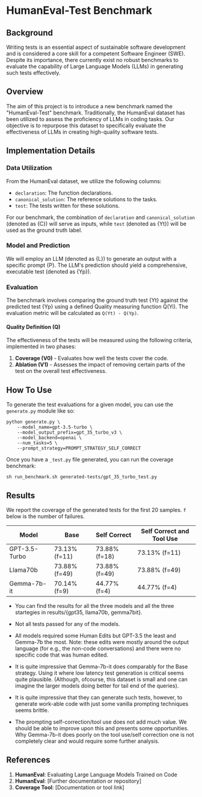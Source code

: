 # HumanEval-Test Benchmark

## Background

Writing tests is an essential aspect of sustainable software development and is considered a core skill for a competent Software Engineer (SWE). Despite its importance, there currently exist no robust benchmarks to evaluate the capability of Large Language Models (LLMs) in generating such tests effectively.

## Overview

The aim of this project is to introduce a new benchmark named the "HumanEval-Test" benchmark. Traditionally, the HumanEval dataset has been utilized to assess the proficiency of LLMs in coding tasks. Our objective is to repurpose this dataset to specifically evaluate the effectiveness of LLMs in creating high-quality software tests.

## Implementation Details

### Data Utilization

From the HumanEval dataset, we utilize the following columns:
- `declaration`: The function declarations.
- `canonical_solution`: The reference solutions to the tasks.
- `test`: The tests written for these solutions.

For our benchmark, the combination of `declaration` and `canonical_solution` (denoted as {C}) will serve as inputs, while `test` (denoted as {Yt}) will be used as the ground truth label.

### Model and Prediction

We will employ an LLM (denoted as {L}) to generate an output with a specific prompt {P}. The LLM's prediction should yield a comprehensive, executable test (denoted as {Yp}).

### Evaluation

The benchmark involves comparing the ground truth test {Yt} against the predicted test {Yp} using a defined Quality measuring function Q(Yi). The evaluation metric will be calculated as `Q(Yt) - Q(Yp)`.

#### Quality Definition (Q)

The effectiveness of the tests will be measured using the following criteria, implemented in two phases:
1. **Coverage (V0)** - Evaluates how well the tests cover the code.
2. **Ablation (V1)** - Assesses the impact of removing certain parts of the test on the overall test effectiveness.

## How To Use
To generate the test evaluations for a given model, you can use the `generate.py` module like so:

```
python generate.py \
    --model_name=gpt-3.5-turbo \
    --model_output_prefix=gpt_35_turbo_v3 \
    --model_backend=openai \
    --num_tasks=5 \
    --prompt_strategy=PROMPT_STRATEGY_SELF_CORRECT
```
Once you have a `_test.py` file generated, you can run the coverage benchmark:
```
sh run_benchmark.sh generated-tests/gpt_35_turbo_test.py 
```

## Results
We report the coverage of the generated tests for the first 20 samples. `f` below is the number of failures.

| Model         | Base          | Self Correct    | Self Correct and Tool Use  |
|---------------|---------------|-----------------|----------------------------|
| GPT-3.5-Turbo | 73.13% (f=11) | 73.88% (f=18)   | 73.13% (f=11)              |
| Llama70b      | 73.88% (f=49) | 73.88% (f=49)   | 73.88% (f=49)              |
| Gemma-7b-it   | 70.14% (f=9)  | 44.77% (f=4)    | 44.77% (f=4)               |

- You can find the results for all the three models and all the three startegies in results/{gpt35, llama70b, gemma7bit}.

- Not all tests passed for any of the models.

- All models required some Human Edits but GPT-3.5 the least and Gemma-7b the most. Note: these edits were mostly around the output language (for e.g., the non-code conversations) and there were no specific code that was human edited.

- It is quite impressive that Gemma-7b-it does comparably for the Base strategy. Using it where low latency test generation is critical seems quite plausible. (Although, ofcourse, this dataset is small and one can imagine the larger models doing better for tail end of the queries).

- It is quite impressive that they can generate such tests, however, to generate work-able code with just some vanilla prompting techniques seems brittle.

- The prompting self-correction/tool use does not add much value. We should be able to improve upon this and presents some opportunities. Why Gemma-7b-it does poorly on the tool use/self correction one is not completely clear and would require some further analysis.

## References

1. **HumanEval**: Evaluating Large Language Models Trained on Code
2. **HumanEval**: [Further documentation or repository]
3. **Coverage Tool**: [Documentation or tool link]